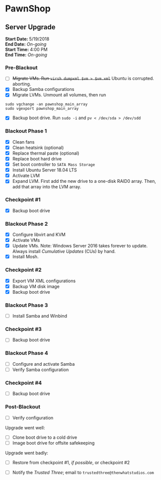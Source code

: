 # PawnShop
## Server Upgrade
__Start Date:__ 5/19/2018  
__End Date:__ _On-going_  
__Start Time:__ 4:00 PM  
__End Time:__ _On-going_  

### Pre-Blackout
- [ ] ~~Migrate VMs. Run `virsh dumpxml $vm > $vm.xml`~~ Ubuntu is corrupted.
aborting.
- [x] Backup Samba configurations
- [x] Migrate LVMs. Unmount all volumes, then run
```
sudo vgchange -an pawnshop_main_array
sudo vgexport pawnshop_main_array
```
- [x] Backup boot drive. Run `sudo -i` and `pv < /dev/sda > /dev/sdd`

### Blackout Phase 1
- [x] Clean fans
- [x] Clean heatsink (optional)
- [x] Replace thermal paste (optional)
- [x] Replace boot hard drive
- [x] Set boot controller to `SATA Mass Storage`
- [x] Install Ubuntu Server 18.04 LTS
- [x] Activate LVM
- [x] Expand LVM. First add the new drive to a one-disk RAID0 array. Then, add
that array into the LVM array.

### Checkpoint #1
- [x] Backup boot drive

### Blackout Phase 2
- [x] Configure libvirt and KVM
- [x] Activate VMs
- [x] Update VMs. Note: Windows Server 2016 takes forever to update. Always
install _Cumulative Updates_ (CUs) by hand.
- [x] Install Mosh.

### Checkpoint #2
- [x] Export VM XML configurations
- [x] Backup VM disk image
- [x] Backup boot drive

### Blackout Phase 3
- [ ] Install Samba and Winbind

### Checkpoint #3
- [ ] Backup boot drive

### Blackout Phase 4
- [ ] Configure and activate Samba
- [ ] Verify Samba configuration

### Checkpoint #4
- [ ] Backup boot drive

### Post-Blackout
- [ ] Verify configuration

Upgrade went well:
- [ ] Clone boot drive to a cold drive
- [ ] Image boot drive for offsite safekeeping

Upgrade went badly:
- [ ] Restore from checkpoint #1, _if possible_, or checkpoint #2


- [ ] Notify the _Trusted Three_; email to `trustedthree@thenwhatstudios.com`
